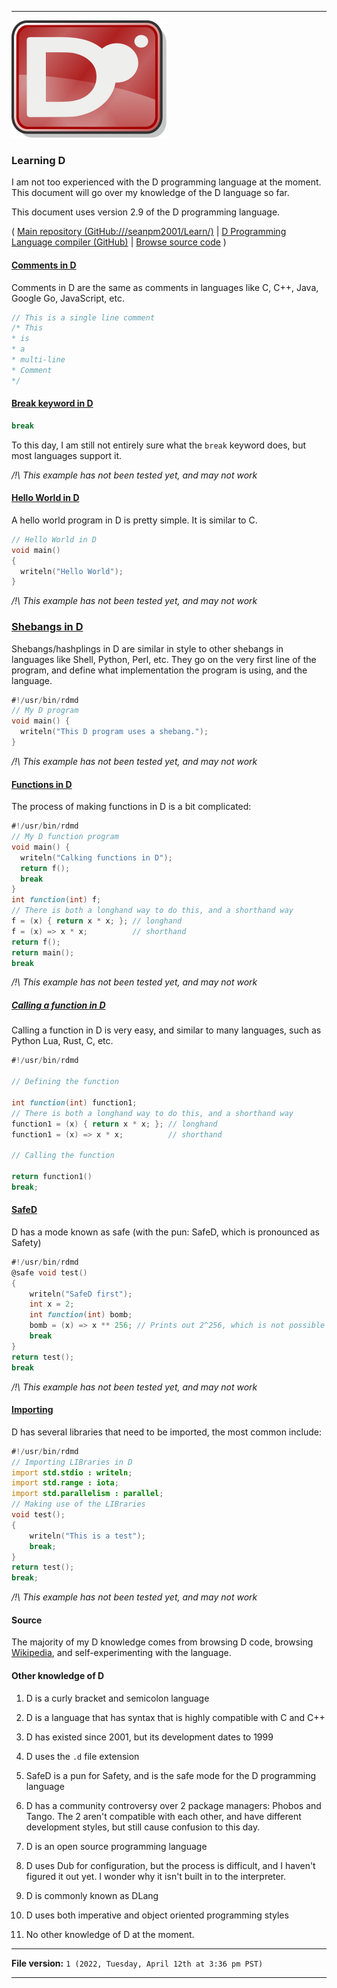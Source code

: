 
***

![/D_Programming_Language_logo.svg](/D_Programming_Language_logo.svg)

### Learning D

I am not too experienced with the D programming language at the moment. This document will go over my knowledge of the D language so far.

This document uses version 2.9 of the D programming language.

( [Main repository (GitHub:///seanpm2001/Learn/)](https://github.com/seanpm2001/Learn/) | [D Programming Language compiler (GitHub)](https://github.com/dlang/dmd) | [Browse source code](/Learn-D/Samples/) )

#### [Comments in D](/Learn-D/Samples/Comments/)

Comments in D are the same as comments in languages like C, C++, Java, Google Go, JavaScript, etc.

```d
// This is a single line comment
/* This
* is
* a
* multi-line
* Comment
*/
```

#### [Break keyword in D](/Learn-D/Samples/Break-Keyword/)

```d
break
```

To this day, I am still not entirely sure what the `break` keyword does, but most languages support it.

_/!\ This example has not been tested yet, and may not work_

#### [Hello World in D](/Learn-D/Samples/Hello-World/)

A hello world program in D is pretty simple. It is similar to C.

```d
// Hello World in D
void main()
{
  writeln("Hello World");
}
```

_/!\ This example has not been tested yet, and may not work_

### [Shebangs in D](/Learn-D/Samples/Shebang/)

Shebangs/hashplings in D are similar in style to other shebangs in languages like Shell, Python, Perl, etc. They go on the very first line of the program, and define what implementation the program is using, and the language.

```d
#!/usr/bin/rdmd
// My D program
void main() {
  writeln("This D program uses a shebang.");
}
```

_/!\ This example has not been tested yet, and may not work_

#### [Functions in D](/Learn-D/Samples/Functions/)

The process of making functions in D is a bit complicated:

```d
#!/usr/bin/rdmd
// My D function program
void main() {
  writeln("Calking functions in D");
  return f();
  break
}
int function(int) f;
// There is both a longhand way to do this, and a shorthand way
f = (x) { return x * x; }; // longhand
f = (x) => x * x;          // shorthand
return f();
return main();
break
```

_/!\ This example has not been tested yet, and may not work_

##### [Calling a function in D](/Learn-D/Samples/Calling_Functions/)

Calling a function in D is very easy, and similar to many languages, such as Python Lua, Rust, C, etc.

```D
#!/usr/bin/rdmd

// Defining the function

int function(int) function1;
// There is both a longhand way to do this, and a shorthand way
function1 = (x) { return x * x; }; // longhand
function1 = (x) => x * x;          // shorthand

// Calling the function

return function1()
break;
```

#### [SafeD](/Learn-D/Samples/SafeD/)

D has a mode known as safe (with the pun: SafeD, which is pronounced as Safety)

```d
#!/usr/bin/rdmd
@safe void test()
{
	writeln("SafeD first");
	int x = 2;
	int function(int) bomb;
	bomb = (x) => x ** 256; // Prints out 2^256, which is not possible on any current existing CPU
	break
}
return test();
break
```

_/!\ This example has not been tested yet, and may not work_

#### [Importing](/Learn-D/Samples/Importing/)

D has several libraries that need to be imported, the most common include:

```d
#!/usr/bin/rdmd
// Importing LIBraries in D
import std.stdio : writeln;
import std.range : iota;
import std.parallelism : parallel;
// Making use of the LIBraries
void test();
{
	writeln("This is a test");
	break;
}
return test();
break;
```

_/!\ This example has not been tested yet, and may not work_

#### Source

The majority of my D knowledge comes from browsing D code, browsing [Wikipedia](https://en.wikipedia.org/wiki/D_(programming_language)/), and self-experimenting with the language.

#### Other knowledge of D

1. D is  a curly bracket and semicolon language

2. D is a language that has syntax that is highly compatible with C and C++

3. D has existed since 2001, but its development dates to 1999

4. D uses the `.d` file extension

5. SafeD is a pun for Safety, and is the safe mode for the D programming language

6. D has a community controversy over 2 package managers: Phobos and Tango. The 2 aren't compatible with each other, and have different development styles, but still cause confusion to this day.

7. D is an open source programming language

8. D uses Dub for configuration, but the process is difficult, and I haven't figured it out yet. I wonder why it isn't built in to the interpreter.

9. D is commonly known as DLang

10. D uses both imperative and object oriented programming styles

11. No other knowledge of D at the moment.

***

**File version:** `1 (2022, Tuesday, April 12th at 3:36 pm PST)`

***
